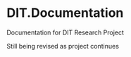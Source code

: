 # DIT.Documentation
Documentation for DIT Research Project

Still being revised as project continues
